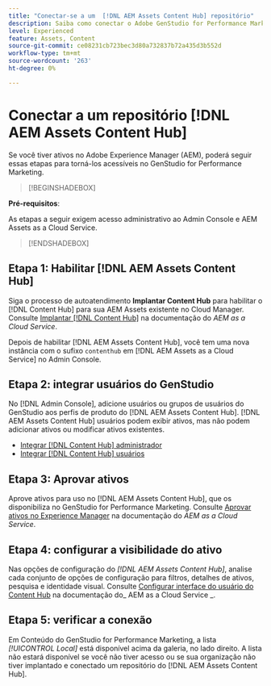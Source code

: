 ```yaml
---
title: "Conectar-se a um  [!DNL AEM Assets Content Hub] repositório"
description: Saiba como conectar o Adobe GenStudio for Performance Marketing a um repositório do Adobe Experience Manager (AEM) [!DNL Content Hub] e aproveitar o conteúdo aprovado existente.
level: Experienced
feature: Assets, Content
source-git-commit: ce08231cb723bec3d80a732837b72a435d3b552d
workflow-type: tm+mt
source-wordcount: '263'
ht-degree: 0%

---
```


# Conectar a um repositório [!DNL AEM Assets Content Hub]

Se você tiver ativos no Adobe Experience Manager (AEM), poderá seguir essas etapas para torná-los acessíveis no GenStudio for Performance Marketing.

>[!BEGINSHADEBOX]

**Pré-requisitos**:

As etapas a seguir exigem acesso administrativo ao Admin Console e AEM Assets as a Cloud Service.

>[!ENDSHADEBOX]

## Etapa 1: Habilitar [!DNL AEM Assets Content Hub]

Siga o processo de autoatendimento **Implantar Content Hub** para habilitar o [!DNL Content Hub] para sua AEM Assets existente no Cloud Manager. Consulte [Implantar [!DNL Content Hub]](https://experienceleague.adobe.com/en/docs/experience-manager-cloud-service/content/assets/content-hub/deploy-content-hub) na documentação do _AEM as a Cloud Service_.

Depois de habilitar [!DNL AEM Assets Content Hub], você tem uma nova instância com o sufixo `contenthub` em [!DNL AEM Assets as a Cloud Service] no Admin Console.

## Etapa 2: integrar usuários do GenStudio

No [!DNL Admin Console], adicione usuários ou grupos de usuários do GenStudio aos perfis de produto do [!DNL AEM Assets Content Hub]. [!DNL AEM Assets Content Hub] usuários podem exibir ativos, mas não podem adicionar ativos ou modificar ativos existentes.

- [Integrar [!DNL Content Hub] administrador](https://experienceleague.adobe.com/en/docs/experience-manager-cloud-service/content/assets/content-hub/deploy-content-hub#onboard-content-hub-administrator)
- [Integrar [!DNL Content Hub] usuários](https://experienceleague.adobe.com/en/docs/experience-manager-cloud-service/content/assets/content-hub/deploy-content-hub#onboard-content-hub-users)

## Etapa 3: Aprovar ativos

Aprove ativos para uso no [!DNL AEM Assets Content Hub], que os disponibiliza no GenStudio for Performance Marketing. Consulte [Aprovar ativos no Experience Manager](https://experienceleague.adobe.com/en/docs/experience-manager-cloud-service/content/assets/dynamicmedia/dynamic-media-open-apis/approve-assets) na documentação do _AEM as a Cloud Service_.

## Etapa 4: configurar a visibilidade do ativo

Nas opções de configuração do _[!DNL AEM Assets Content Hub]_, analise cada conjunto de opções de configuração para filtros, detalhes de ativos, pesquisa e identidade visual. Consulte [Configurar interface do usuário do Content Hub](https://experienceleague.adobe.com/en/docs/experience-manager-cloud-service/content/assets/content-hub/configure-content-hub-ui-options) na documentação do_ AEM as a Cloud Service _.

## Etapa 5: verificar a conexão

Em Conteúdo do GenStudio for Performance Marketing, a lista _[!UICONTROL Local]_ está disponível acima da galeria, no lado direito. A lista não estará disponível se você não tiver acesso ou se sua organização não tiver implantado e conectado um repositório do [!DNL AEM Assets Content Hub].

